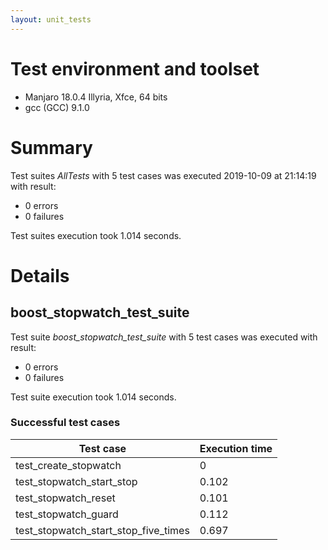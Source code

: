 ```yaml
---
layout: unit_tests
---
```


# Test environment and toolset 

* Manjaro 18.0.4 Illyria, Xfce, 64 bits
* gcc (GCC) 9.1.0

# Summary

Test suites *AllTests* with 5 test cases was executed 2019-10-09 at 21:14:19 with result:

* 0 errors
* 0 failures

Test suites execution took 1.014 seconds.

# Details

## boost_stopwatch_test_suite

Test suite *boost_stopwatch_test_suite* with 5 test cases was executed with result:

* 0 errors
* 0 failures

Test suite execution took 1.014 seconds.

### Successful test cases

Test case|Execution time
-|-
test_create_stopwatch | 0
test_stopwatch_start_stop | 0.102
test_stopwatch_reset | 0.101
test_stopwatch_guard | 0.112
test_stopwatch_start_stop_five_times | 0.697
